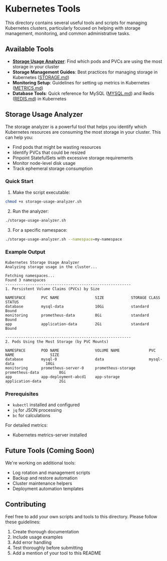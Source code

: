 # Kubernetes Tools

This directory contains several useful tools and scripts for managing Kubernetes clusters, particularly focused on helping with storage management, monitoring, and common administrative tasks.

## Available Tools

- **[Storage Usage Analyzer](STORAGE_ANALYZER.md)**: Find which pods and PVCs are using the most storage in your cluster
- **Storage Management Guides**: Best practices for managing storage in Kubernetes ([STORAGE.md](STORAGE.md))
- **Monitoring Setup**: Guidelines for setting up metrics in Kubernetes ([METRICS.md](METRICS.md))
- **Database Tools**: Quick reference for MySQL ([MYSQL.md](MYSQL.md)) and Redis ([REDIS.md](REDIS.md)) in Kubernetes

## Storage Usage Analyzer

The storage analyzer is a powerful tool that helps you identify which Kubernetes resources are consuming the most storage in your cluster. This can help you:

- Find pods that might be wasting resources
- Identify PVCs that could be resized
- Pinpoint StatefulSets with excessive storage requirements
- Monitor node-level disk usage
- Track ephemeral storage consumption

### Quick Start

1. Make the script executable:

```bash
chmod +x storage-usage-analyzer.sh
```

2. Run the analyzer:

```bash
./storage-usage-analyzer.sh
```

3. For a specific namespace:

```bash
./storage-usage-analyzer.sh --namespace=my-namespace
```

### Example Output

```
Kubernetes Storage Usage Analyzer
Analyzing storage usage in the cluster...

Fetching namespaces...
Found 3 namespaces
--------------------------------------------------------
1. Persistent Volume Claims (PVCs) by Size

NAMESPACE       PVC NAME                SIZE            STORAGE CLASS    STATUS
database        mysql-data              10Gi            standard         Bound
monitoring      prometheus-data         8Gi             standard         Bound
app             application-data        2Gi             standard         Bound

--------------------------------------------------------
2. Pods Using the Most Storage (by PVC Mounts)

NAMESPACE       POD NAME                VOLUME NAME             PVC NAME                SIZE
database        mysql-0                 data                    mysql-data              10Gi
monitoring      prometheus-server-0     prometheus-storage      prometheus-data         8Gi
app             app-deployment-abcd1    app-storage             application-data        2Gi
```

### Prerequisites

- `kubectl` installed and configured
- `jq` for JSON processing
- `bc` for calculations

For detailed metrics:
- Kubernetes metrics-server installed

## Future Tools (Coming Soon)

We're working on additional tools:

- Log rotation and management scripts
- Backup and restore automation
- Cluster maintenance helpers
- Deployment automation templates

## Contributing

Feel free to add your own scripts and tools to this directory. Please follow these guidelines:

1. Create thorough documentation
2. Include usage examples
3. Add error handling
4. Test thoroughly before submitting
5. Add a mention of your tool to this README 